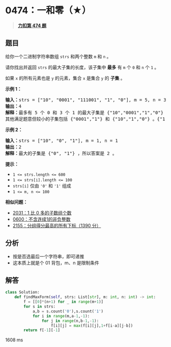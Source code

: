 # 0474：一和零（★）


> <u>**[力扣第 474 题](https://leetcode.cn/problems/ones-and-zeroes/)**</u>

## 题目

<p>给你一个二进制字符串数组 <code>strs</code> 和两个整数 <code>m</code> 和 <code>n</code> 。</p>

<div class="MachineTrans-Lines">
<p class="MachineTrans-lang-zh-CN">请你找出并返回 <code>strs</code> 的最大子集的长度，该子集中 <strong>最多</strong> 有 <code>m</code> 个 <code>0</code> 和 <code>n</code> 个 <code>1</code> 。</p>

<p class="MachineTrans-lang-zh-CN">如果 <code>x</code> 的所有元素也是 <code>y</code> 的元素，集合 <code>x</code> 是集合 <code>y</code> 的 <strong>子集</strong> 。</p>
</div>



<p><strong>示例 1：</strong></p>

<pre>
<strong>输入：</strong>strs = ["10", "0001", "111001", "1", "0"], m = 5, n = 3
<strong>输出：</strong>4
<strong>解释：</strong>最多有 5 个 0 和 3 个 1 的最大子集是 {"10","0001","1","0"} ，因此答案是 4 。
其他满足题意但较小的子集包括 {"0001","1"} 和 {"10","1","0"} 。{"111001"} 不满足题意，因为它含 4 个 1 ，大于 n 的值 3 。
</pre>

<p><strong>示例 2：</strong></p>

<pre>
<strong>输入：</strong>strs = ["10", "0", "1"], m = 1, n = 1
<strong>输出：</strong>2
<strong>解释：</strong>最大的子集是 {"0", "1"} ，所以答案是 2 。
</pre>



<p><strong>提示：</strong></p>

<ul>
<li><code>1 &lt;= strs.length &lt;= 600</code></li>
<li><code>1 &lt;= strs[i].length &lt;= 100</code></li>
<li><code>strs[i]</code> 仅由 <code>'0'</code> 和 <code>'1'</code> 组成</li>
<li><code>1 &lt;= m, n &lt;= 100</code></li>
</ul>


**相似问题：**
- [2031：1 比 0 多的子数组个数](/leetcode/2031)
- [0600：不含连续1的非负整数](/leetcode/0600)
- [2155：分组得分最高的所有下标（1390 分）](/leetcode/2155)


## 分析

- 按是否选最后一个字符串，即可递推
- 这本质上就是个 01 背包，m、n 是限制条件

## 解答

```python
class Solution:
    def findMaxForm(self, strs: List[str], m: int, n: int) -> int:
        f = [[0]*(n+1) for _ in range(m+1)]
        for s in strs:
            a,b = s.count('0'),s.count('1')
            for i in range(m,a-1,-1):
                for j in range(n,b-1,-1):
                    f[i][j] = max(f[i][j],1+f[i-a][j-b])
        return f[-1][-1]
```
1608 ms


